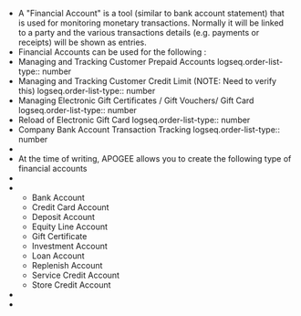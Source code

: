 - A "Financial Account" is a tool (similar to bank account statement) that is used for monitoring monetary transactions. Normally it will be linked to a party and the various transactions details (e.g. payments or receipts) will be shown as entries.
- Financial Accounts can be used for the following :
- Managing and Tracking Customer Prepaid Accounts
  logseq.order-list-type:: number
- Managing and Tracking Customer Credit Limit (NOTE: Need to verify this)
  logseq.order-list-type:: number
- Managing Electronic Gift Certificates / Gift Vouchers/ Gift Card
  logseq.order-list-type:: number
- Reload of Electronic Gift Card
  logseq.order-list-type:: number
- Company Bank Account Transaction Tracking
  logseq.order-list-type:: number
-
- At the time of writing, APOGEE allows you to create the following type of financial accounts
-
- <ul><li>Bank Account</li><li>Credit Card Account</li><li>Deposit Account</li><li>Equity Line Account</li><li>Gift Certificate</li><li>Investment Account</li><li>Loan Account</li><li>Replenish Account</li><li>Service Credit Account</li><li>Store Credit Account</li></ul>
-
-